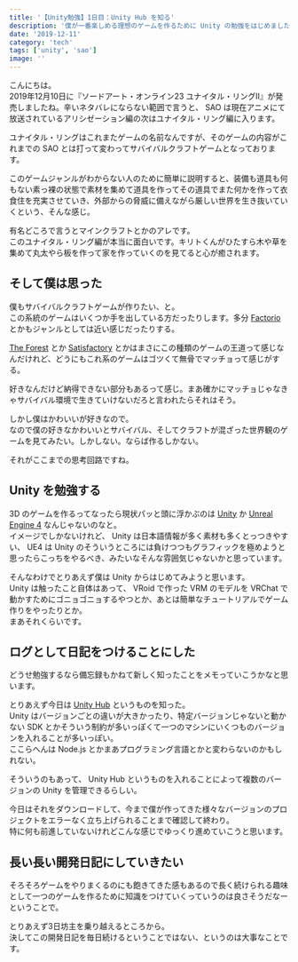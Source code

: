 ```yaml
---
title: '【Unity勉強】1日目：Unity Hub を知る'
description: '僕が一番楽しめる理想のゲームを作るために Unity の勉強をはじめました。'
date: '2019-12-11'
category: 'tech'
tags: ['unity', 'sao']
image: ''
---
```


こんにちは。  
2019年12月10日に『ソードアート・オンライン23 ユナイタル・リングII』が発売しましたね。辛いネタバレにならない範囲で言うと、 SAO は現在アニメにて放送されているアリシゼーション編の次はユナイタル・リング編に入ります。

ユナイタル・リングはこれまたゲームの名前なんですが、そのゲームの内容がこれまでの SAO とは打って変わってサバイバルクラフトゲームとなっております。

このゲームジャンルがわからない人のために簡単に説明すると、装備も道具も何もない素っ裸の状態で素材を集めて道具を作ってその道具でまた何かを作って衣食住を充実させていき、外部からの脅威に備えながら厳しい世界を生き抜いていくという、そんな感じ。

有名どころで言うとマインクラフトとかのアレです。  
このユナイタル・リング編が本当に面白いです。キリトくんがひたすら木や草を集めて丸太やら板を作って家を作っていくのを見てると心が癒されます。

## そして僕は思った

僕もサバイバルクラフトゲームが作りたい、と。  
この系統のゲームはいくつか手を出している方だったりします。多分 [Factorio](https://store.steampowered.com/app/427520/Factorio/?l=japanese) とかもジャンルとしては近い感じだったりする。

[The Forest](https://store.steampowered.com/agecheck/app/242760/?l=japanese&t=1530428400) とか [Satisfactory](https://www.epicgames.com/store/ja/product/satisfactory/home) とかはまさにこの種類のゲームの王道って感じなんだけれど、どうにもこれ系のゲームはゴツくて無骨でマッチョって感じがする。

好きなんだけど納得できない部分もあるって感じ。まあ確かにマッチョじゃなきゃサバイバル環境で生きていけないだろと言われたらそれはそう。

しかし僕はかわいいが好きなので。  
なので僕の好きなかわいいとサバイバル、そしてクラフトが混ざった世界観のゲームを見てみたい。しかしない。ならば作るしかない。

それがここまでの思考回路ですね。

## Unity を勉強する

3D のゲームを作るってなったら現状パッと頭に浮かぶのは [Unity](https://unity.com/ja) か [Unreal Engine 4](https://www.unrealengine.com/ja/) なんじゃないのなと。  
イメージでしかないけれど、 Unity は日本語情報が多く素材も多くとっつきやすい、 UE4 は Unity のそういうところには負けつつもグラフィックを極めようと思ったらこっちをやるべき、みたいなそんな雰囲気じゃないかと思っています。

そんなわけでとりあえず僕は Unity からはじめてみようと思います。  
Unity は触ったこと自体はあって、 VRoid で作った VRM のモデルを VRChat で動かすためにゴニョゴニョするやつとか、あとは簡単なチュートリアルでゲーム作りをやったりとか。  
まあそれくらいです。

## ログとして日記をつけることにした

どうせ勉強するなら備忘録もかねて新しく知ったことをメモっていこうかなと思います。

とりあえず今日は [Unity Hub](https://unity3d.com/jp/get-unity/download) というものを知った。  
Unity はバージョンごとの違いが大きかったり、特定バージョンじゃないと動かない SDK とかそういう制約が多いっぽくて一つのマシンにいくつものバージョンを入れることが多いっぽい。  
ここらへんは Node.js とかまあプログラミング言語とかと変わらないのかもしれない。

そういうのもあって、 Unity Hub というものを入れることによって複数のバージョンの Unity を管理できるらしい。

今日はそれをダウンロードして、今まで僕が作ってきた様々なバージョンのプロジェクトをエラーなく立ち上げられることまで確認して終わり。  
特に何も前進していないけれどこんな感じでゆっくり進めていこうと思います。

## 長い長い開発日記にしていきたい

そろそろゲームをやりまくるのにも飽きてきた感もあるので長く続けられる趣味として一つのゲームを作るために知識をつけていくっていうのは良さそうだなーということで。

とりあえず3日坊主を乗り越えるところから。  
決してこの開発日記を毎日続けるということではない、というのは大事なことです。
